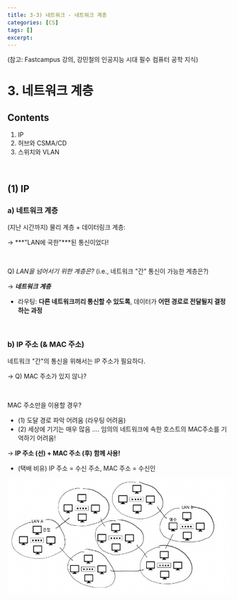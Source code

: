 ```yaml
---
title: 3-3) 네트워크 - 네트워크 계층
categories: [CS]
tags: []
excerpt: 
---
```


<script src="https://cdn.mathjax.org/mathjax/latest/MathJax.js?config=TeX-AMS-MML_HTMLorMML" type="text/javascript"></script>

(참고: Fastcampus 강의, 강민철의 인공지능 시대 필수 컴퓨터 공학 지식)

# 3. 네트워크 계층

## Contents

1. IP
1. 허브와 CSMA/CD
1. 스위치와 VLAN

<br>

## (1) IP

### a)  **네트워크 계층**

(지난 시간까지) 물리 계층 + 데이터링크 계층:

$\rightarrow$ ***"LAN에 국한"***된 통신이었다!

<br>

Q) *LAN을 넘어서기 위한 계층은?* (i.e., 네트워크 "간" 통신이 가능한 계층은?)

$\rightarrow$ ***네트워크 계층***

- 라우팅: **다른 네트워크끼리 통신할 수 있도록**, 데이터가 **어떤 경로로 전달될지 결정하는 과정**

<br>

### b) IP 주소 (& MAC 주소)

네트워크 "간"의 통신을 위해서는 IP 주소가 필요하다.

$\rightarrow$ Q) MAC 주소가 있지 않나?

<br>

MAC 주소만을 이용할 경우?

- (1) 도달 경로 파악 어려움 (라우팅 어려움)
- (2) 세상에 기기는 매우 많음 .... 임의의 네트워크에 속한 호스트의 MAC주소를 기억하기 어려움!

$\rightarrow$ **IP 주소 (선) + MAC 주소 (후) 함께 사용!**

- (택배 비유) IP 주소 = 수신 주소, MAC 주소 = 수신인

![figure2](/assets/img/cs/img154.png)

<br>

